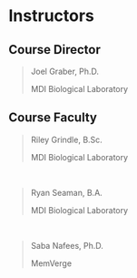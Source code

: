 # Instructors

## Course Director

>Joel Graber, Ph.D. 
>
>MDI Biological Laboratory


## Course Faculty

>Riley Grindle, B.Sc.
>
>MDI Biological Laboratory

<br>

>Ryan Seaman, B.A.
>
>MDI Biological Laboratory

<br>

>Saba Nafees, Ph.D.
>
>MemVerge